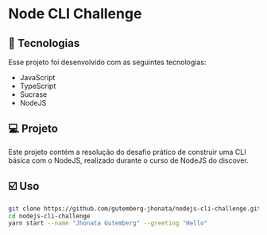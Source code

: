 # Node CLI Challenge

## 🚀 Tecnologias

Esse projeto foi desenvolvido com as seguintes tecnologias:

- JavaScript
- TypeScript
- Sucrase
- NodeJS

## 💻 Projeto

Este projeto contém a resolução do desafio prático de construir uma CLI básica 
com o NodeJS, realizado durante o curso de NodeJS do discover.

## ☑️ Uso

```bash 
git clone https://github.com/gutemberg-jhonata/nodejs-cli-challenge.git
cd nodejs-cli-challenge
yarn start --name "Jhonata Gutemberg" --greeting "Hello"
```